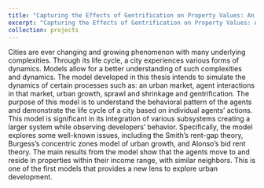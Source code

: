 ```yaml
---
title: "Capturing the Effects of Gentrification on Property Values: An Agent-Based Modeling Approach"
excerpt: "Capturing the Effects of Gentrification on Property Values: An Agent-Based Modeling Approach<br/><img src='Model-graphical-user-interface-at-default-settings.pbm'>"
collection: projects
---
```


Cities are ever changing and growing phenomenon with many underlying complexities. Through its life cycle, a city experiences various forms of dynamics. Models allow for a better understanding of such complexities and dynamics. The model developed in this thesis intends to simulate the dynamics of certain processes such as: an urban market, agent interactions in that market, urban growth, sprawl and shrinkage and gentrification. The purpose of this model is to understand the behavioral pattern of the agents and demonstrate the life cycle of a city based on individual agents’ actions. This model is significant in its integration of various subsystems creating a larger system while observing developers’ behavior. Specifically, the model explores some well-known issues, including the Smith’s rent-gap theory, Burgess’s concentric zones model of urban growth, and Alonso’s bid rent theory. The main results from the model show that the agents move to and reside in properties within their income range, with similar neighbors. This is one of the first models that provides a new lens to explore urban development.